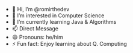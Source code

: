 - 👋 Hi, I’m @romirthedev
- 👀 I’m interested in Computer Science
- 🌱 I’m currently learning Java & Algorithms
- 📫 Direct Message
- 😄 Pronouns: he/him
- ⚡ Fun fact: Enjoy learning about Q. Computing

<!---
romirthedev/romirthedev is a ✨ special ✨ repository because its `README.md` (this file) appears on your GitHub profile.
You can click the Preview link to take a look at your changes.
--->
